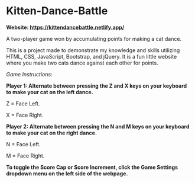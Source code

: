 # Kitten-Dance-Battle

**Website: https://kittendancebattle.netlify.app/**

A two-player game won by accumulating points for making a cat dance.

This is a project made to demonstrate my knowledge and skills utilizing HTML, CSS, JavaScript, Bootstrap, and jQuery. It is a fun little website where you make two cats dance against each other for points.

*Game Instructions:*

**Player 1: Alternate between pressing the Z and X keys on your keyboard to make your cat on the left dance.**

Z = Face Left.

X = Face Right.

**Player 2: Alternate between pressing the N and M keys on your keyboard to make your cat on the right dance.**

N = Face Left.

M = Face Right.

**To toggle the Score Cap or Score Increment, click the Game Settings dropdown menu on the left side of the webpage.**
